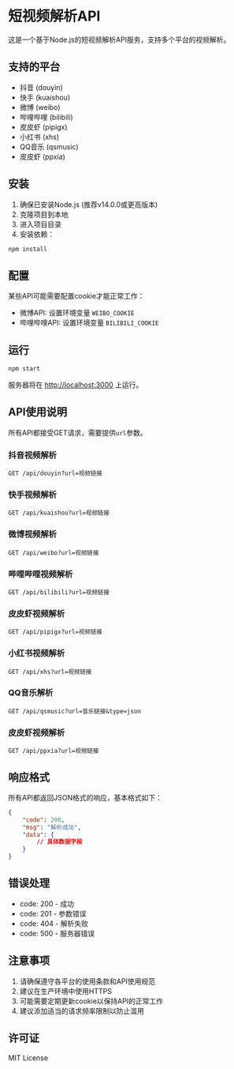 # 短视频解析API

这是一个基于Node.js的短视频解析API服务，支持多个平台的视频解析。

## 支持的平台

- 抖音 (douyin)
- 快手 (kuaishou)
- 微博 (weibo)
- 哔哩哔哩 (bilibili)
- 皮皮虾 (pipigx)
- 小红书 (xhs)
- QQ音乐 (qsmusic)
- 皮皮虾 (ppxia)

## 安装

1. 确保已安装Node.js (推荐v14.0.0或更高版本)
2. 克隆项目到本地
3. 进入项目目录
4. 安装依赖：

```bash
npm install
```

## 配置

某些API可能需要配置cookie才能正常工作：

- 微博API: 设置环境变量 `WEIBO_COOKIE`
- 哔哩哔哩API: 设置环境变量 `BILIBILI_COOKIE`

## 运行

```bash
npm start
```

服务器将在 <http://localhost:3000> 上运行。

## API使用说明

所有API都接受GET请求，需要提供`url`参数。

### 抖音视频解析

```
GET /api/douyin?url=视频链接
```

### 快手视频解析

```
GET /api/kuaishou?url=视频链接
```

### 微博视频解析

```
GET /api/weibo?url=视频链接
```

### 哔哩哔哩视频解析

```
GET /api/bilibili?url=视频链接
```

### 皮皮虾视频解析

```
GET /api/pipigx?url=视频链接
```

### 小红书视频解析

```
GET /api/xhs?url=视频链接
```

### QQ音乐解析

```
GET /api/qsmusic?url=音乐链接&type=json
```

### 皮皮虾视频解析

```
GET /api/ppxia?url=视频链接
```

## 响应格式

所有API都返回JSON格式的响应，基本格式如下：

```json
{
    "code": 200,
    "msg": "解析成功",
    "data": {
        // 具体数据字段
    }
}
```

## 错误处理

- code: 200 - 成功
- code: 201 - 参数错误
- code: 404 - 解析失败
- code: 500 - 服务器错误

## 注意事项

1. 请确保遵守各平台的使用条款和API使用规范
2. 建议在生产环境中使用HTTPS
3. 可能需要定期更新cookie以保持API的正常工作
4. 建议添加适当的请求频率限制以防止滥用

## 许可证

MIT License

